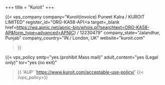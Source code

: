 +++
title = "Kuroit"
+++

{{< vps_company
company="Kuroit(invoice) Puneet Kalra / KUROIT LIMITED"
register_id="ORG-KA58-AP(<a target=_blank href=https://wq.apnic.net/apnic-bin/whois.pl?searchtext=ORG-KA58-AP&form_type=advanced>APNIC</a>) / 12230479"
company_state="Jalandhar, Punjab"
company_country="IN / London, UK"
website="kuroit.com"
>}}

{{< vps_policy
smtp="yes (prohibit Mass mail)"
adult_content="yes (Legal only)"
tor="yes (no exit)"
>}}
'AUP' 'https://www.kuroit.com/acceptable-use-policy/'
{{< /vps_policy>}}
